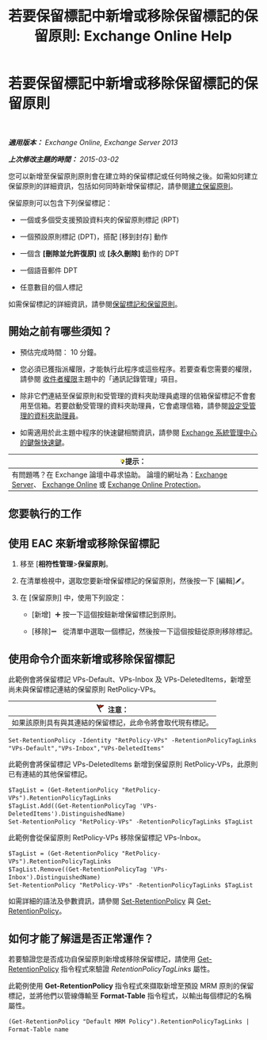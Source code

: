 ﻿---
title: '若要保留標記中新增或移除保留標記的保留原則: Exchange Online Help'
TOCTitle: 若要保留標記中新增或移除保留標記的保留原則
ms:assetid: 3a5196ce-2764-453d-9bc1-5ec22d06b40d
ms:mtpsurl: https://technet.microsoft.com/zh-tw/library/Dd362328(v=EXCHG.150)
ms:contentKeyID: 50472987
ms.date: 05/23/2018
mtps_version: v=EXCHG.150
ms.translationtype: MT
---

# 若要保留標記中新增或移除保留標記的保留原則

 

_**適用版本：** Exchange Online, Exchange Server 2013_

_**上次修改主題的時間：** 2015-03-02_

您可以新增至保留原則原則會在建立時的保留標記或任何時候之後。如需如何建立保留原則的詳細資訊，包括如何同時新增保留標記，請參閱[建立保留原則](create-a-retention-policy-exchange-2013-help.md)。

保留原則可以包含下列保留標記：

  - 一個或多個受支援預設資料夾的保留原則標記 (RPT)

  - 一個預設原則標記 (DPT)，搭配 \[移到封存\] 動作

  - 一個含 **\[刪除並允許復原\]** 或 **\[永久刪除\]** 動作的 DPT

  - 一個語音郵件 DPT

  - 任意數目的個人標記

如需保留標記的詳細資訊，請參閱[保留標記和保留原則](retention-tags-and-retention-policies-exchange-2013-help.md)。

## 開始之前有哪些須知？

  - 預估完成時間： 10 分鐘。

  - 您必須已獲指派權限，才能執行此程序或這些程序。若要查看您需要的權限，請參閱 [收件者權限](recipients-permissions-exchange-2013-help.md)主題中的「通訊記錄管理」項目。

  - 除非它們連結至保留原則和受管理的資料夾助理員處理的信箱保留標記不會套用至信箱。若要啟動受管理的資料夾助理員，它會處理信箱，請參閱[設定受管理的資料夾助理員](configure-the-managed-folder-assistant-exchange-2013-help.md)。

  - 如需適用於此主題中程序的快速鍵相關資訊，請參閱 [Exchange 系統管理中心的鍵盤快速鍵](keyboard-shortcuts-in-the-exchange-admin-center-exchange-online-protection-help.md)。

<table>
<thead>
<tr class="header">
<th><img src="images/Bb124558.tip(EXCHG.150).gif" title="提示" alt="提示" />提示：</th>
</tr>
</thead>
<tbody>
<tr class="odd">
<td>有問題嗎？在 Exchange 論壇中尋求協助。 論壇的網址為：<a href="https://go.microsoft.com/fwlink/p/?linkid=60612">Exchange Server</a>、 <a href="https://go.microsoft.com/fwlink/p/?linkid=267542">Exchange Online</a> 或 <a href="https://go.microsoft.com/fwlink/p/?linkid=285351">Exchange Online Protection</a>。</td>
</tr>
</tbody>
</table>


## 您要執行的工作

## 使用 EAC 來新增或移除保留標記

1.  移至 \[**相符性管理**\>**保留原則**。

2.  在清單檢視中，選取您要新增保留標記的保留原則，然後按一下 \[編輯\]![編輯圖示](images/JJ218640.6f53ccb2-1f13-4c02-bea0-30690e6ea71d(EXCHG.150).gif "編輯圖示")。

3.  在 \[保留原則\] 中，使用下列設定：
    
      - \[新增\]  ![加入圖示](images/JJ218640.c1e75329-d6d7-4073-a27d-498590bbb558(EXCHG.150).gif "加入圖示") 按一下這個按鈕新增保留標記到原則。
    
      - \[移除\]![\[移除\] 圖示](images/JJ657492.479b6ced-8d64-4277-a725-f17fea202b28(EXCHG.150).gif "[移除] 圖示")   從清單中選取一個標記，然後按一下這個按鈕從原則移除標記。

## 使用命令介面來新增或移除保留標記

此範例會將保留標記 VPs-Default、VPs-Inbox 及 VPs-DeletedItems，新增至尚未與保留標記連結的保留原則 RetPolicy-VPs。

<table>
<thead>
<tr class="header">
<th><img src="images/Dd876857.Caution(EXCHG.150).gif" title="注意" alt="注意" />注意：</th>
</tr>
</thead>
<tbody>
<tr class="odd">
<td>如果該原則具有與其連結的保留標記，此命令將會取代現有標記。</td>
</tr>
</tbody>
</table>


    Set-RetentionPolicy -Identity "RetPolicy-VPs" -RetentionPolicyTagLinks "VPs-Default","VPs-Inbox","VPs-DeletedItems"

此範例會將保留標記 VPs-DeletedItems 新增到保留原則 RetPolicy-VPs，此原則已有連結的其他保留標記。

    $TagList = (Get-RetentionPolicy "RetPolicy-VPs").RetentionPolicyTagLinks
    $TagList.Add((Get-RetentionPolicyTag 'VPs-DeletedItems').DistinguishedName)
    Set-RetentionPolicy "RetPolicy-VPs" -RetentionPolicyTagLinks $TagList

此範例會從保留原則 RetPolicy-VPs 移除保留標記 VPs-Inbox。

    $TagList = (Get-RetentionPolicy "RetPolicy-VPs").RetentionPolicyTagLinks
    $TagList.Remove((Get-RetentionPolicyTag 'VPs-Inbox').DistinguishedName)
    Set-RetentionPolicy "RetPolicy-VPs" -RetentionPolicyTagLinks $TagList

如需詳細的語法及參數資訊，請參閱 [Set-RetentionPolicy](https://technet.microsoft.com/zh-tw/library/dd335196\(v=exchg.150\)) 與 [Get-RetentionPolicy](https://technet.microsoft.com/zh-tw/library/dd298086\(v=exchg.150\))。

## 如何才能了解這是否正常運作？

若要驗證您是否成功自保留原則新增或移除保留標記，請使用 [Get-RetentionPolicy](https://technet.microsoft.com/zh-tw/library/dd298086\(v=exchg.150\)) 指令程式來驗證 *RetentionPolicyTagLinks* 屬性。

此範例使用 **Get-RetentionPolicy** 指令程式來擷取新增至預設 MRM 原則的保留標記，並將他們以管線傳輸至 **Format-Table** 指令程式，以輸出每個標記的名稱屬性。

    (Get-RetentionPolicy "Default MRM Policy").RetentionPolicyTagLinks | Format-Table name


